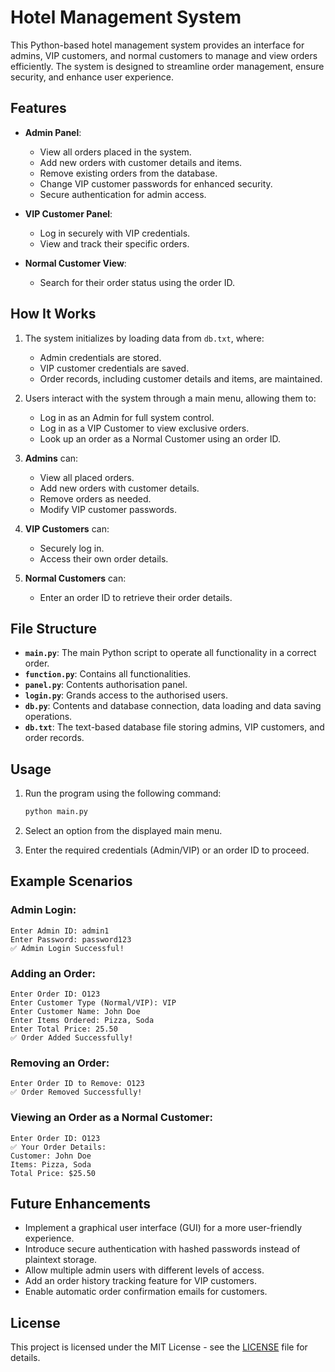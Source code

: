 # Hotel Management System

This Python-based hotel management system provides an interface for admins, VIP customers, and normal customers to manage and view orders efficiently. The system is designed to streamline order management, ensure security, and enhance user experience.

## Features

- **Admin Panel**:
  - View all orders placed in the system.
  - Add new orders with customer details and items.
  - Remove existing orders from the database.
  - Change VIP customer passwords for enhanced security.
  - Secure authentication for admin access.

- **VIP Customer Panel**:
  - Log in securely with VIP credentials.
  - View and track their specific orders.

- **Normal Customer View**:
  - Search for their order status using the order ID.

## How It Works

1. The system initializes by loading data from `db.txt`, where:
   - Admin credentials are stored.
   - VIP customer credentials are saved.
   - Order records, including customer details and items, are maintained.

2. Users interact with the system through a main menu, allowing them to:
   - Log in as an Admin for full system control.
   - Log in as a VIP Customer to view exclusive orders.
   - Look up an order as a Normal Customer using an order ID.

3. **Admins** can:
   - View all placed orders.
   - Add new orders with customer details.
   - Remove orders as needed.
   - Modify VIP customer passwords.

4. **VIP Customers** can:
   - Securely log in.
   - Access their own order details.

5. **Normal Customers** can:
   - Enter an order ID to retrieve their order details.

## File Structure

- **`main.py`**: The main Python script to operate all functionality in a correct order.
- **`function.py`**: Contains all functionalities.
- **`panel.py`**: Contents authorisation panel.
- **`login.py`**:  Grands access to the authorised users.
- **`db.py`**: Contents and database connection, data loading and data saving operations.
- **`db.txt`**: The text-based database file storing admins, VIP customers, and order records.

## Usage

1. Run the program using the following command:
   ```bash
   python main.py
   ```

2. Select an option from the displayed main menu.
3. Enter the required credentials (Admin/VIP) or an order ID to proceed.

## Example Scenarios

### Admin Login:
```
Enter Admin ID: admin1
Enter Password: password123
✅ Admin Login Successful!
```

### Adding an Order:
```
Enter Order ID: O123
Enter Customer Type (Normal/VIP): VIP
Enter Customer Name: John Doe
Enter Items Ordered: Pizza, Soda
Enter Total Price: 25.50
✅ Order Added Successfully!
```

### Removing an Order:
```
Enter Order ID to Remove: O123
✅ Order Removed Successfully!
```

### Viewing an Order as a Normal Customer:
```
Enter Order ID: O123
✅ Your Order Details:
Customer: John Doe
Items: Pizza, Soda
Total Price: $25.50
```

## Future Enhancements

- Implement a graphical user interface (GUI) for a more user-friendly experience.
- Introduce secure authentication with hashed passwords instead of plaintext storage.
- Allow multiple admin users with different levels of access.
- Add an order history tracking feature for VIP customers.
- Enable automatic order confirmation emails for customers.

## License

This project is licensed under the MIT License - see the [LICENSE](LICENSE) file for details.
